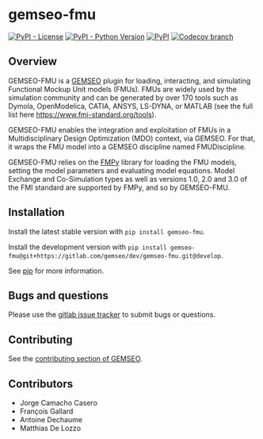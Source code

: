 <!--
Copyright 2021 IRT Saint Exupéry, https://www.irt-saintexupery.com

This work is licensed under the Creative Commons Attribution-ShareAlike 4.0
International License. To view a copy of this license, visit
http://creativecommons.org/licenses/by-sa/4.0/ or send a letter to Creative
Commons, PO Box 1866, Mountain View, CA 94042, USA.
-->

# gemseo-fmu

[![PyPI - License](https://img.shields.io/pypi/l/gemseo)](https://www.gnu.org/licenses/lgpl-3.0.en.html)
[![PyPI - Python Version](https://img.shields.io/pypi/pyversions/gemseo-fmu)](https://pypi.org/project/gemseo-fmu/)
[![PyPI](https://img.shields.io/pypi/v/gemseo-fmu)](https://pypi.org/project/gemseo-fmu/)
[![Codecov branch](https://img.shields.io/codecov/c/gitlab/gemseo:dev/gemseo-fmu/develop)](https://app.codecov.io/gl/gemseo:dev/gemseo-fmu)

## Overview

GEMSEO-FMU is a [GEMSEO](https://gemseo.readthedocs.io) plugin for
loading, interacting, and simulating Functional Mockup Unit models
(FMUs). FMUs are widely used by the simulation community and can be
generated by over 170 tools such as Dymola, OpenModelica, CATIA, ANSYS,
LS-DYNA, or MATLAB (see the full list here
<https://www.fmi-standard.org/tools>).

GEMSEO-FMU enables the integration and exploitation of FMUs in a
Multidisciplinary Design Optimization (MDO) context, via GEMSEO. For
that, it wraps the FMU model into a GEMSEO discipline named
FMUDiscipline.

GEMSEO-FMU relies on the [FMPy](https://github.com/CATIA-Systems/FMPy)
library for loading the FMU models, setting the model parameters and
evaluating model equations. Model Exchange and Co-Simulation types as
well as versions 1.0, 2.0 and 3.0 of the FMI standard are supported by
FMPy, and so by GEMSEO-FMU.

## Installation

Install the latest stable version with `pip install gemseo-fmu`.

Install the development version with
`pip install gemseo-fmu@git+https://gitlab.com/gemseo/dev/gemseo-fmu.git@develop`.

See [pip](https://pip.pypa.io/en/stable/getting-started/) for more information.

## Bugs and questions

Please use the [gitlab issue tracker](https://gitlab.com/gemseo/dev/gemseo-fmu/-/issues)
to submit bugs or questions.

## Contributing

See the [contributing section of GEMSEO](https://gemseo.readthedocs.io/en/stable/software/developing.html#dev).

## Contributors

- Jorge Camacho Casero
- François Gallard
- Antoine Dechaume
- Matthias De Lozzo
